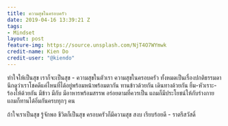```yaml
---
title: ความสุขในครอบครัว
date: 2019-04-16 13:39:21 Z
tags:
- Mindset
layout: post
feature-img: https://source.unsplash.com/NjT4O7WYmwk
credit-name: Kien Do
credit-user: "@kiendo"
---
```


ทำใจให้เป็นสุข เราก็จะเป็นสุข - ความสุขในตัวเรา ความสุขในครอบครัว ทั้งหมดเป็นเรื่องปกติธรรมดา นึกดูว่าเราโชคดีแค่ไหนที่ได้อยู่พร้อมหน้าพร้อมตากัน ทานข้าวด้วยกัน เดินทางด้วยกัน ยิ้ม-หัวเราะ-ร้องไห้ด้วยกัน มีข้าว มีกับ มีอาหารพร้อมสรรพ อร่อยตามที่ควรเป็น แถมก็มีประโยชน์ให้กับร่างกาย แถมก็ทานได้อิ่มกันครบทุกๆ คน

ถ้าใจเราเป็นสุข รู้จักพอ ชีวิตก็เป็นสุข ครอบครัวก็มีความสุข สงบ เรียบร้อยดี - ราตรีสวัสดิ์
